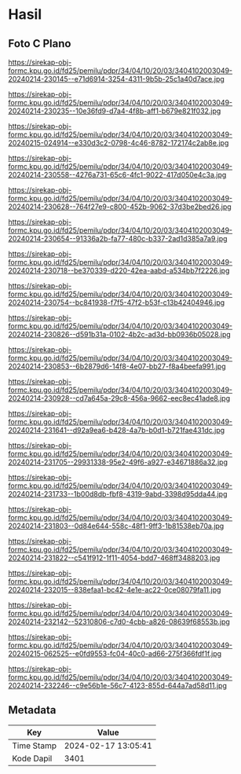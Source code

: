# Hasil

## Foto C Plano

https://sirekap-obj-formc.kpu.go.id/fd25/pemilu/pdpr/34/04/10/20/03/3404102003049-20240214-230145--e71d6914-3254-4311-9b5b-25c1a40d7ace.jpg

https://sirekap-obj-formc.kpu.go.id/fd25/pemilu/pdpr/34/04/10/20/03/3404102003049-20240214-230235--10e36fd9-d7a4-4f8b-aff1-b679e821f032.jpg

https://sirekap-obj-formc.kpu.go.id/fd25/pemilu/pdpr/34/04/10/20/03/3404102003049-20240215-024914--e330d3c2-0798-4c46-8782-172174c2ab8e.jpg

https://sirekap-obj-formc.kpu.go.id/fd25/pemilu/pdpr/34/04/10/20/03/3404102003049-20240214-230558--4276a731-65c6-4fc1-9022-417d050e4c3a.jpg

https://sirekap-obj-formc.kpu.go.id/fd25/pemilu/pdpr/34/04/10/20/03/3404102003049-20240214-230628--764f27e9-c800-452b-9062-37d3be2bed26.jpg

https://sirekap-obj-formc.kpu.go.id/fd25/pemilu/pdpr/34/04/10/20/03/3404102003049-20240214-230654--91336a2b-fa77-480c-b337-2ad1d385a7a9.jpg

https://sirekap-obj-formc.kpu.go.id/fd25/pemilu/pdpr/34/04/10/20/03/3404102003049-20240214-230718--be370339-d220-42ea-aabd-a534bb7f2226.jpg

https://sirekap-obj-formc.kpu.go.id/fd25/pemilu/pdpr/34/04/10/20/03/3404102003049-20240214-230754--bc841938-f7f5-47f2-b53f-c13b42404946.jpg

https://sirekap-obj-formc.kpu.go.id/fd25/pemilu/pdpr/34/04/10/20/03/3404102003049-20240214-230826--d591b31a-0102-4b2c-ad3d-bb0936b05028.jpg

https://sirekap-obj-formc.kpu.go.id/fd25/pemilu/pdpr/34/04/10/20/03/3404102003049-20240214-230853--6b2879d6-14f8-4e07-bb27-f8a4beefa991.jpg

https://sirekap-obj-formc.kpu.go.id/fd25/pemilu/pdpr/34/04/10/20/03/3404102003049-20240214-230928--cd7a645a-29c8-456a-9662-eec8ec41ade8.jpg

https://sirekap-obj-formc.kpu.go.id/fd25/pemilu/pdpr/34/04/10/20/03/3404102003049-20240214-231641--d92a9ea6-b428-4a7b-b0d1-b721fae431dc.jpg

https://sirekap-obj-formc.kpu.go.id/fd25/pemilu/pdpr/34/04/10/20/03/3404102003049-20240214-231705--29931338-95e2-49f6-a927-e34671886a32.jpg

https://sirekap-obj-formc.kpu.go.id/fd25/pemilu/pdpr/34/04/10/20/03/3404102003049-20240214-231733--1b00d8db-fbf8-4319-9abd-3398d95dda44.jpg

https://sirekap-obj-formc.kpu.go.id/fd25/pemilu/pdpr/34/04/10/20/03/3404102003049-20240214-231803--0d84e644-558c-48f1-9ff3-1b81538eb70a.jpg

https://sirekap-obj-formc.kpu.go.id/fd25/pemilu/pdpr/34/04/10/20/03/3404102003049-20240214-231822--c541f912-1f11-4054-bdd7-468ff3488203.jpg

https://sirekap-obj-formc.kpu.go.id/fd25/pemilu/pdpr/34/04/10/20/03/3404102003049-20240214-232015--838efaa1-bc42-4e1e-ac22-0ce08079fa11.jpg

https://sirekap-obj-formc.kpu.go.id/fd25/pemilu/pdpr/34/04/10/20/03/3404102003049-20240214-232142--52310806-c7d0-4cbb-a826-08639f68553b.jpg

https://sirekap-obj-formc.kpu.go.id/fd25/pemilu/pdpr/34/04/10/20/03/3404102003049-20240215-062525--e0fd9553-fc04-40c0-ad66-275f366fdf1f.jpg

https://sirekap-obj-formc.kpu.go.id/fd25/pemilu/pdpr/34/04/10/20/03/3404102003049-20240214-232246--c9e56b1e-56c7-4123-855d-644a7ad58d11.jpg


## Metadata

| Key        | Value               |
| ---------- | ------------------- |
| Time Stamp | 2024-02-17 13:05:41 |
| Kode Dapil | 3401                |



